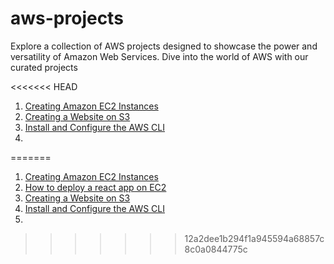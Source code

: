 # aws-projects
Explore a collection of AWS projects designed to showcase the power and versatility of Amazon Web Services. Dive into the world of AWS with our curated projects

<<<<<<< HEAD
1. [Creating Amazon EC2 Instances](https://github.com/AishaKhalfan/aws-projects/tree/main/CreatingAmazonEC2Instances)
2. [Creating a Website on S3]()
3. [Install and Configure the AWS CLI]()
4. 
=======
1. [Creating Amazon EC2 Instances]()
2. [How to deploy a react app on EC2]()
3. [Creating a Website on S3]()
4. [Install and Configure the AWS CLI]()
5. 
>>>>>>> 12a2dee1b294f1a945594a68857c8c0a0844775c
